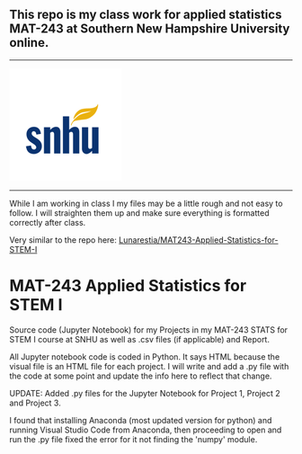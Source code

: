 ## This repo is my class work for applied statistics MAT-243 at Southern New Hampshire University online.

---


![1676505207413][def]

---



While I am working in class I my files may be a little rough and not easy to follow. I will straighten them up and make sure everything is formatted correctly after class.

Very similar to the repo here: [Lunarestia/MAT243-Applied-Statistics-for-STEM-I](https://github.com/Lunarestia/MAT243-Applied-Statistics-for-STEM-I)

# MAT-243 Applied Statistics for STEM I

Source code (Jupyter Notebook) for my Projects in my MAT-243 STATS for STEM I course at SNHU as well as .csv files (if applicable) and Report.

All Jupyter notebook code is coded in Python. It says HTML because the visual file is an HTML file for each project. I will write and add a .py file with the code at some point and update the info here to reflect that change.

UPDATE: Added .py files for the Jupyter Notebook for Project 1, Project 2 and Project 3.

I found that installing Anaconda (most updated version for python) and running Visual Studio Code from Anaconda, then proceeding to open and run the .py file fixed the error for it not finding the 'numpy' module.


[def]: image/README/1676505207413.png